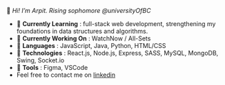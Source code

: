 👋 _Hi! I’m Arpit. Rising sophomore @universityOfBC_

* 🌱 __Currently Learning__ : full-stack web development, strengthening my foundations in data structures and algorithms.
* 🔭 __Currently Working On__ : WatchNow / All-Sets
* 🚀 __Languages__ : JavaScript, Java, Python, HTML/CSS
* 💾 __Technologies__ : React.js, Node.js, Express, SASS, MySQL, MongoDB, Swing, Socket.io
* 🔨 __Tools__ : Figma, VSCode
* Feel free to contact me on [linkedin](https://www.linkedin.com/in/krarpit/ "Linkedin")


